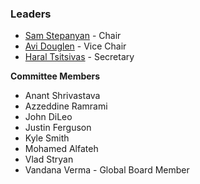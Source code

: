 ### Leaders
* [Sam Stepanyan](mailto:sam.stepanyan@owasp.org) - Chair
* [Avi Douglen](mailto:avi.douglen@owasp.org) - Vice Chair
* [Haral Tsitsivas](mailto:haral.tsitsivas@owasp.org) - Secretary

**Committee Members**
- Anant Shrivastava
- Azzeddine Ramrami
- John DiLeo
- Justin Ferguson
- Kyle Smith
- Mohamed Alfateh
- Vlad Stryan
- Vandana Verma - Global Board Member

